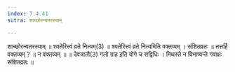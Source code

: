 ```yaml
---
index: 7.4.41
sutra: शाच्छोरन्यतरस्याम्

---
```

शाच्छोरन्यतरस्याम् ॥ श्यतेरित्त्वं व्रते नित्यम्(3) ॥ श्यतेरित्त्वं व्रते नित्यमिति वक्तव्यम् । संशितव्रतः ॥ तत्तर्हि वक्तव्यम् ? ॥ न वक्तव्यम् ॥ ॥ देवत्रातौ(3) गलो ग्राह इति योगे च सद्विधिः । मिथस्ते न विभाष्यन्ते गवाक्षः संशितव्रतः ॥
